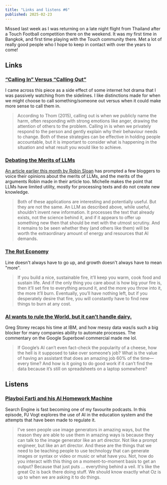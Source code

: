```yaml
---
title: "Links and listens #6"
published: 2025-02-23
---
```


Missed last week as I was returning on a late night flight from Thailand after a Touch Football competition there on the weekend. It was my first time in Bangkok, and first time playing with the Touch community there. Met a lot of really good people who I hope to keep in contact with over the years to come!

## Links

### [“Calling In” Versus “Calling Out”](https://therippleeffecteducation.ca/calling-in-vs-calling-out/)

I came across this piece as a side effect of some internet hot drama that I was passively watching from the sidelines. I like distinctions made for when we might choose to call something/someone out versus when it could make more sense to call them in.

> According to Thom (2015), calling out is when we publicly name the harm, often responding with strong emotions like anger, drawing the attention of others to the problem. Calling in is when we privately respond to the person and gently explain why their behaviour needs to change. Both of these strategies can be effective in holding people accountable, but it is important to consider what is happening in the situation and what result you would like to achieve.

### [Debating the Merits of LLMs](https://css-irl.info/debating-the-merits-of-llms/)

[An article earlier this month by Robin Sloan](https://www.robinsloan.com/lab/is-it-okay/) has prompted a few bloggers to voice their opinions about the merits of LLMs, and the merits of the arguments Robin made in their article too. Michelle makes the point that LLMs have limited utility, mostly for processing texts and do not create new knowledge.

> Both of these applications are interesting and potentially useful. But they are not the same. An LLM as described above, while useful, shouldn’t invent new information. It processes the text that already exists, not the science behind it, and if it appears to offer up something new then that should be met with the utmost scrutiny. And it remains to be seen whether they (and others like them) will be worth the extraordinary amount of energy and resources that AI demands.

### [The Rot Economy](https://www.wheresyoured.at/the-rot-economy/)

Line doesn't always have to go up, and growth doesn't always have to mean "more".

> If you build a nice, sustainable fire, it’ll keep you warm, cook food and sustain life. And if the only thing you care about is how big your fire is, then it’ll set fire to everything around it, and the more you throw into it, the more it’ll burn. Eventually, you’ll have nothing left, but if you desperately desire that fire, you will constantly have to find new things to burn at any cost.

### [AI wants to rule the World, but it can’t handle dairy.](https://brilliantcrank.com/ai-wants-to-rule-the-world-but-it-cant-handle-dairy/)

Greg Storey recaps his time at IBM, and how messy data was/is such a big blocker for many companies ability to automate processes. The commentary on the Google Superbowl commercial made me lol.

> If Google’s AI can’t even fact-check the popularity of a cheese, how the hell is it supposed to take over someone’s job? What is the value of having an assistant that does an amazing job 60% of the time—every time? And how is it going to do good work if it can’t find the data because it’s still on spreadsheets on a laptop somewhere?

## Listens

### [Playboi Farti and his AI Homework Machine](https://www.searchengine.show/listen/search-engine-1/playboi-farti-and-his-ai-homework-machine)

Search Engine is fast becoming one of my favourite podcasts. In this episode, PJ Vogt explores the use of AI in the education system and the attempts that have been made to regulate it.

> I've seen people use image generators in amazing ways, but the reason they are able to use them in amazing ways is because they can talk to the image generator like an art director. Not like a prompt engineer, but like an art director. And these are the things that we need to be teaching people to use technology that can generate images or syntax or video or music or what have you. Not, how do you interact with this thing on a moment-to-moment basis to get an output? Because that just puts ... everything behind a veil. It's like the great Oz is back there doing stuff. We should know exactly what Oz is up to when we are asking it to do things.

